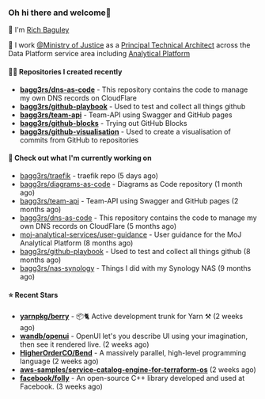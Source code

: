 ### Oh hi there and welcome👋

👐 I'm [Rich Baguley](https://richardbaguley.com/about)

🏢 I work [@Ministry of Justice](https://github.com/ministryofjustice) as a [Principal Technical Architect](https://ddat-capability-framework.service.gov.uk/role/technical-architect#principal-technical-architect) across the Data Platform service area including [Analytical Platform](https://user-guidance.analytical-platform.service.justice.gov.uk/)

#### 👨‍💻 Repositories I created recently
- **[bagg3rs/dns-as-code](https://github.com/bagg3rs/dns-as-code)** - This repository contains the code to manage my own DNS records on CloudFlare
- **[bagg3rs/github-playbook](https://github.com/bagg3rs/github-playbook)** - Used to test and collect all things github
- **[bagg3rs/team-api](https://github.com/bagg3rs/team-api)** - Team-API using Swagger and GitHub pages
- **[bagg3rs/github-blocks](https://github.com/bagg3rs/github-blocks)** - Trying out GitHub Blocks
- **[bagg3rs/github-visualisation](https://github.com/bagg3rs/github-visualisation)** - Used to create a visualisation of commits from GitHub to repositories

#### 👷 Check out what I'm currently working on

- [bagg3rs/traefik](https://github.com/bagg3rs/traefik) - traefik repo (5 days ago)
- [bagg3rs/diagrams-as-code](https://github.com/bagg3rs/diagrams-as-code) - Diagrams as Code repository (1 month ago)
- [bagg3rs/team-api](https://github.com/bagg3rs/team-api) - Team-API using Swagger and GitHub pages (2 months ago)
- [bagg3rs/dns-as-code](https://github.com/bagg3rs/dns-as-code) - This repository contains the code to manage my own DNS records on CloudFlare (5 months ago)
- [moj-analytical-services/user-guidance](https://github.com/moj-analytical-services/user-guidance) - User guidance for the MoJ Analytical Platform (8 months ago)
- [bagg3rs/github-playbook](https://github.com/bagg3rs/github-playbook) - Used to test and collect all things github (8 months ago)
- [bagg3rs/nas-synology](https://github.com/bagg3rs/nas-synology) - Things I did with my Synology NAS (9 months ago)

#### ⭐ Recent Stars


- **[yarnpkg/berry](https://github.com/yarnpkg/berry)** - 📦🐈 Active development trunk for Yarn ⚒ (2 weeks ago)
- **[wandb/openui](https://github.com/wandb/openui)** - OpenUI let&#39;s you describe UI using your imagination, then see it rendered live. (2 weeks ago)
- **[HigherOrderCO/Bend](https://github.com/HigherOrderCO/Bend)** - A massively parallel, high-level programming language (2 weeks ago)
- **[aws-samples/service-catalog-engine-for-terraform-os](https://github.com/aws-samples/service-catalog-engine-for-terraform-os)** (2 weeks ago)
- **[facebook/folly](https://github.com/facebook/folly)** - An open-source C&#43;&#43; library developed and used at Facebook. (3 weeks ago)
